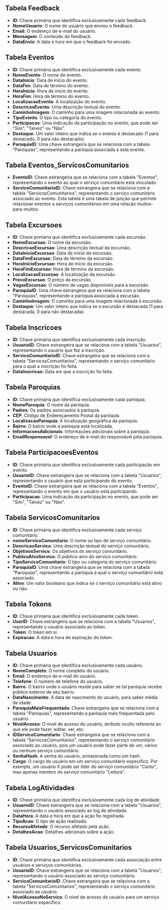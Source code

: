 ## Tabela Feedback
- **ID**: Chave primária que identifica exclusivamente cada feedback.
- **NomeUsuario**: O nome do usuário que enviou o feedback.
- **Email**: O endereço de e-mail do usuário.
- **Mensagem**: O conteúdo do feedback.
- **DataEnvio**: A data e hora em que o feedback foi enviado.

## Tabela Eventos
- **ID**: Chave primária que identifica exclusivamente cada evento.
- **NomeEvento**: O nome do evento.
- **DataInicio**: Data de início do evento.
- **DataFim**: Data de término do evento.
- **HoraInicio**: Hora de início do evento.
- **HoraFim**: Hora de término do evento.
- **LocalizacaoEvento**: A localização do evento.
- **DescricaoEvento**: Uma descrição textual do evento.
- **CaminhoImagem**: O caminho para uma imagem relacionada ao evento.
- **TipoEvento**: O tipo ou categoria do evento.
- **Participacao**: Uma indicação da participação no evento, que pode ser "Sim", "Talvez" ou "Não".
- **Destaque**: Um valor inteiro que indica se o evento é destacado (1 para destacado, 0 para não destacado).
- **ParoquiaID**: Uma chave estrangeira que se relaciona com a tabela "Paroquias", representando a paróquia associada a este evento.

## Tabela Eventos_ServicosComunitarios
- **EventoID**: Chave estrangeira que se relaciona com a tabela "Eventos", representando o evento ao qual o serviço comunitário está vinculado.
- **ServicoComunitarioID**: Chave estrangeira que se relaciona com a tabela "ServicosComunitarios", representando o serviço comunitário associado ao evento. Esta tabela é uma tabela de junção que permite relacionar eventos a serviços comunitários em uma relação muitos-para-muitos.

## Tabela Excursoes
- **ID**: Chave primária que identifica exclusivamente cada excursão.
- **NomeExcursao**: O nome da excursão.
- **DescricaoExcursao**: Uma descrição textual da excursão.
- **DataInicioExcursao**: Data de início da excursão.
- **DataFimExcursao**: Data de término da excursão.
- **HoraInicioExcursao**: Hora de início da excursão.
- **HoraFimExcursao**: Hora de término da excursão.
- **LocalizacaoExcursao**: A localização da excursão.
- **PrecoExcursao**: O preço da excursão.
- **VagasExcursao**: O número de vagas disponíveis para a excursão.
- **ParoquiaID**: Uma chave estrangeira que se relaciona com a tabela "Paroquias", representando a paróquia associada à excursão.
- **CaminhoImagem**: O caminho para uma imagem relacionada à excursão.
- **Destaque**: Um valor inteiro que indica se a excursão é destacada (1 para destacada, 0 para não destacada).

## Tabela Inscricoes
- **ID**: Chave primária que identifica exclusivamente cada inscrição.
- **UsuarioID**: Chave estrangeira que se relaciona com a tabela "Usuarios", representando o usuário que fez a inscrição.
- **ServicoComunitarioID**: Chave estrangeira que se relaciona com a tabela "ServicosComunitarios", representando o serviço comunitário para o qual a inscrição foi feita.
- **DataInscricao**: Data em que a inscrição foi feita.

## Tabela Paroquias
- **ID**: Chave primária que identifica exclusivamente cada paróquia.
- **NomeParoquia**: O nome da paróquia.
- **Padres**: Os padres associados à paróquia.
- **CEP**: Código de Endereçamento Postal da paróquia.
- **LocalizacaoParoquia**: A localização geográfica da paróquia.
- **Bairro**: O bairro onde a paróquia está localizada.
- **InformacoesAdicionais**: Informações adicionais sobre a paróquia.
- **EmailResponsavel**: O endereço de e-mail do responsável pela paróquia.

## Tabela ParticipacoesEventos
- **ID**: Chave primária que identifica exclusivamente cada participação em evento.
- **UsuarioID**: Chave estrangeira que se relaciona com a tabela "Usuarios", representando o usuário que está participando do evento.
- **EventoID**: Chave estrangeira que se relaciona com a tabela "Eventos", representando o evento em que o usuário está participando.
- **Participacao**: Uma indicação da participação no evento, que pode ser "Sim", "Talvez" ou "Não".

## Tabela ServicosComunitarios
- **ID**: Chave primária que identifica exclusivamente cada serviço comunitário.
- **nomeServicoComunitario**: O nome ou tipo de serviço comunitário.
- **DescricaoServico**: Uma descrição textual do serviço comunitário.
- **ObjetivosServico**: Os objetivos do serviço comunitário.
- **PublicoAlvoServico**: O público-alvo do serviço comunitário.
- **TipoServicoComunitario**: O tipo ou categoria do serviço comunitário.
- **ParoquiaID**: Uma chave estrangeira que se relaciona com a tabela "Paroquias", representando a paróquia à qual o serviço comunitário está associado.
- **Ativo**: Um valor booleano que indica se o serviço comunitário está ativo ou não.

## Tabela Tokens
- **ID**: Chave primária que identifica exclusivamente cada token.
- **UserID**: Chave estrangeira que se relaciona com a tabela "Usuarios", representando o usuário associado ao token.
- **Token**: O token em si.
- **Expiracao**: A data e hora de expiração do token.

## Tabela Usuarios
- **ID**: Chave primária que identifica exclusivamente cada usuário.
- **NomeCompleto**: O nome completo do usuário.
- **Email**: O endereço de e-mail do usuário.
- **Telefone**: O número de telefone do usuário.
- **Bairro**: O bairro onde o usuário reside para saber se tal paróquia recebe público externo de seu bairro.
- **DataNascimento**: A data de nascimento do usuário, para saber média de idade.
- **ParoquiaMaisFrequentada**: Chave estrangeira que se relaciona com a tabela "Paroquias", representando a paróquia mais frequentada pelo usuário.
- **NivelAcesso**: O nível de acesso do usuário, atributo oculto referente ao que ele pode fazer, editar, ver, etc.
- **IDServicoComunitario**: Chave estrangeira que se relaciona com a tabela "ServicosComunitarios", representando o serviço comunitário associado ao usuário, pois um usuário pode fazer parte de um, vários ou nenhum serviço comunitário.
- **SenhaHash**: A senha do usuário, armazenada como um hash.
- **Cargo**: O cargo do usuário em um serviço comunitário específico. Por exemplo, um usuário X pode ser líder do serviço comunitário "Canto", mas apenas membro do serviço comunitário "Leitura".

## Tabela LogAtividades
- **ID**: Chave primária que identifica exclusivamente cada log de atividade.
- **UsuarioID**: Chave estrangeira que se relaciona com a tabela "Usuarios", representando o usuário associado ao log de atividade.
- **DataHora**: A data e hora em que a ação foi registrada.
- **TipoAcao**: O tipo de ação realizada.
- **RecursoAfetado**: O recurso afetado pela ação.
- **DetalhesAcao**: Detalhes adicionais sobre a ação.

## Tabela Usuarios_ServicosComunitarios
- **ID**: Chave primária que identifica exclusivamente cada associação entre usuários e serviços comunitários.
- **UsuarioID**: Chave estrangeira que se relaciona com a tabela "Usuarios", representando o usuário associado ao serviço comunitário.
- **ServicoComunitarioID**: Chave estrangeira que se relaciona com a tabela "ServicosComunitarios", representando o serviço comunitário associado ao usuário.
- **NivelAcessoNoServico**: O nível de acesso do usuário para um serviço comunitário específico.


